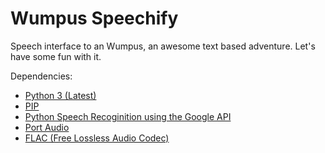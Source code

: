 # Wumpus Speechify
Speech interface to an Wumpus, an awesome text based adventure. Let's have some fun with it.

Dependencies:
<ul>
	<li><a href="https://www.python.org/">Python 3 (Latest)</a></li>
	<li><a href="https://pypi.python.org/pypi/pip">PIP</a></li>
	<li><a href="https://pypi.python.org/pypi/SpeechRecognition/">Python Speech Recoginition using the Google API</a></li>
	<li><a href="http://www.portaudio.com">Port Audio</a></li>
	<li><a href="https://xiph.org/flac/">FLAC (Free Lossless Audio Codec)</a></li>
</ul>
